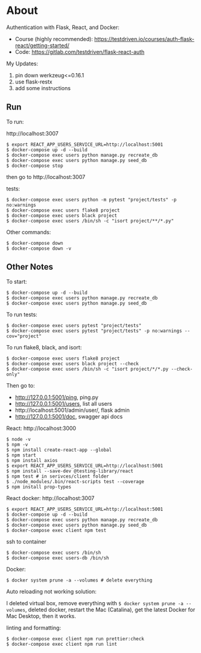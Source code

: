 # About

Authentication with Flask, React, and Docker:

- Course (highly recommended): https://testdriven.io/courses/auth-flask-react/getting-started/
- Code: https://gitlab.com/testdriven/flask-react-auth

My Updates:

1. pin down werkzeug<=0.16.1
2. use flask-restx
3. add some instructions

## Run

To run:

http://localhost:3007

```
$ export REACT_APP_USERS_SERVICE_URL=http://localhost:5001
$ docker-compose up -d --build
$ docker-compose exec users python manage.py recreate_db
$ docker-compose exec users python manage.py seed_db
$ docker-compose stop
```
then go to http://localhost:3007

tests:

```
$ docker-compose exec users python -m pytest "project/tests" -p no:warnings
$ docker-compose exec users flake8 project
$ docker-compose exec users black project
$ docker-compose exec users /bin/sh -c "isort project/**/*.py"
```

Other commands:

```
$ docker-compose down
$ docker-compose down -v
```

## Other Notes

To start:
```
$ docker-compose up -d --build
$ docker-compose exec users python manage.py recreate_db
$ docker-compose exec users python manage.py seed_db
```

To run tests:

```
$ docker-compose exec users pytest "project/tests"
$ docker-compose exec users pytest "project/tests" -p no:warnings --cov="project"
```

To run flake8, black, and isort:

```
$ docker-compose exec users flake8 project
$ docker-compose exec users black project --check
$ docker-compose exec users /bin/sh -c "isort project/*/*.py --check-only"
```

Then go to:
 - http://127.0.0.1:5001/ping, ping.py
 - http://127.0.0.1:5001/users, list all users
 - http://localhost:5001/admin/user/, flask admin
 - http://127.0.0.1:5001/doc, swagger api docs


 React: http://localhost:3000

 ```
 $ node -v
 $ npm -v
 $ npm install create-react-app --global
 $ npm start
 $ npm install axios
 $ export REACT_APP_USERS_SERVICE_URL=http://localhost:5001
 $ npm install --save-dev @testing-library/react
 $ npm test # in serivces/client folder
 $ ./node_modules/.bin/react-scripts test --coverage
 $ npm install prop-types
 ```

 React docker: http://localhost:3007

 ```
 $ export REACT_APP_USERS_SERVICE_URL=http://localhost:5001
 $ docker-compose up -d --build
 $ docker-compose exec users python manage.py recreate_db
 $ docker-compose exec users python manage.py seed_db
 $ docker-compose exec client npm test
 ```

 ssh to container

 ```
 $ docker-compose exec users /bin/sh
 $ docker-compose exec users-db /bin/sh
 ```


Docker:
```
$ docker system prune -a --volumes # delete everything
```

Auto reloading not working solution:

I deleted virtual box, remove everything with `$ docker system prune -a --volumes`, deleted docker, restart the Mac (Catalina), get the latest Docker for Mac Desktop, then it works.

linting and formatting:

```
$ docker-compose exec client npm run prettier:check
$ docker-compose exec client npm run lint
```
